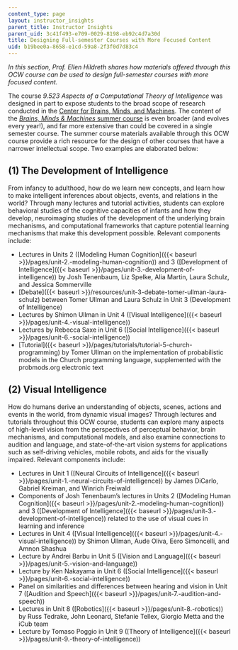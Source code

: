 ```yaml
---
content_type: page
layout: instructor_insights
parent_title: Instructor Insights
parent_uid: 3c41f493-e709-0029-8198-eb92c4d7a30d
title: Designing Full-semester Courses with More Focused Content
uid: b19bee0a-8658-e1cd-59a8-2f3f0d7d83c4
---
```


_In this section, Prof. Ellen Hildreth shares how materials offered through this OCW course can be used to design full-semester courses with more focused content._

The course _9.523 Aspects of a Computational Theory of Intelligence_ was designed in part to expose students to the broad scope of research conducted in the [Center for Brains, Minds, and Machines](http://cbmm.mit.edu/). The content of the [_Brains, Minds & Machines_ summer course](http://cbmm.mit.edu/summer-school) is even broader (and evolves every year!), and far more extensive than could be covered in a single semester course. The summer course materials available through this OCW course provide a rich resource for the design of other courses that have a narrower intellectual scope. Two examples are elaborated below:

(1) The Development of Intelligence
-----------------------------------

From infancy to adulthood, how do we learn new concepts, and learn how to make intelligent inferences about objects, events, and relations in the world? Through many lectures and tutorial activities, students can explore behavioral studies of the cognitive capacities of infants and how they develop, neuroimaging studies of the development of the underlying brain mechanisms, and computational frameworks that capture potential learning mechanisms that make this development possible. Relevant components include:

*   Lectures in Units 2 ([Modeling Human Cognition]({{< baseurl >}}/pages/unit-2.-modeling-human-cognition)) and 3 ([Development of Intelligence]({{< baseurl >}}/pages/unit-3.-development-of-intelligence)) by Josh Tenenbaum, Liz Spelke, Alia Martin, Laura Schulz, and Jessica Sommerville
*   [Debate]({{< baseurl >}}/resources/unit-3-debate-tomer-ullman-laura-schulz) between Tomer Ullman and Laura Schulz in Unit 3 (Development of Intelligence)
*   Lectures by Shimon Ullman in Unit 4 ([Visual Intelligence]({{< baseurl >}}/pages/unit-4.-visual-intelligence))
*   Lectures by Rebecca Saxe in Unit 6 ([Social Intelligence]({{< baseurl >}}/pages/unit-6.-social-intelligence))
*   [Tutorial]({{< baseurl >}}/pages/tutorials/tutorial-5-church-programming) by Tomer Ullman on the implementation of probabilistic models in the Church programming language, supplemented with the probmods.org electronic text

(2) Visual Intelligence
-----------------------

How do humans derive an understanding of objects, scenes, actions and events in the world, from dynamic visual images? Through lectures and tutorials throughout this OCW course, students can explore many aspects of high-level vision from the perspectives of perceptual behavior, brain mechanisms, and computational models, and also examine connections to audition and language, and state-of-the-art vision systems for applications such as self-driving vehicles, mobile robots, and aids for the visually impaired. Relevant components include:

*   Lectures in Unit 1 ([Neural Circuits of Intelligence]({{< baseurl >}}/pages/unit-1.-neural-circuits-of-intelligence)) by James DiCarlo, Gabriel Kreiman, and Winrich Freiwald
*   Components of Josh Tenenbaum’s lectures in Units 2 ([Modeling Human Cognition]({{< baseurl >}}/pages/unit-2.-modeling-human-cognition)) and 3 ([Development of Intelligence]({{< baseurl >}}/pages/unit-3.-development-of-intelligence)) related to the use of visual cues in learning and inference
*   Lectures in Unit 4 ([Visual Intelligence]({{< baseurl >}}/pages/unit-4.-visual-intelligence)) by Shimon Ullman, Aude Oliva, Eero Simoncelli, and Amnon Shashua
*   Lecture by Andrei Barbu in Unit 5 ([Vision and Language]({{< baseurl >}}/pages/unit-5.-vision-and-language))
*   Lecture by Ken Nakayama in Unit 6 ([Social Intelligence]({{< baseurl >}}/pages/unit-6.-social-intelligence))
*   Panel on similarities and differences between hearing and vision in Unit 7 ([Audition and Speech]({{< baseurl >}}/pages/unit-7.-audition-and-speech))
*   Lectures in Unit 8 ([Robotics]({{< baseurl >}}/pages/unit-8.-robotics)) by Russ Tedrake, John Leonard, Stefanie Tellex, Giorgio Metta and the iCub team
*   Lecture by Tomaso Poggio in Unit 9 ([Theory of Intelligence]({{< baseurl >}}/pages/unit-9.-theory-of-intelligence))